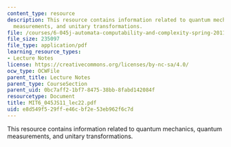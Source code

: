 ```yaml
---
content_type: resource
description: This resource contains information related to quantum mechanics, quantum
  measurements, and unitary transformations.
file: /courses/6-045j-automata-computability-and-complexity-spring-2011/e8d549f529ffe46cbf2e53eb962f6c7d_MIT6_045JS11_lec22.pdf
file_size: 235097
file_type: application/pdf
learning_resource_types:
- Lecture Notes
license: https://creativecommons.org/licenses/by-nc-sa/4.0/
ocw_type: OCWFile
parent_title: Lecture Notes
parent_type: CourseSection
parent_uid: 0bc7aff2-1bf7-8475-38bb-8fabd142084f
resourcetype: Document
title: MIT6_045JS11_lec22.pdf
uid: e8d549f5-29ff-e46c-bf2e-53eb962f6c7d
---
```

This resource contains information related to quantum mechanics, quantum measurements, and unitary transformations.